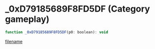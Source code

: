 # _0xD79185689F8FD5DF (Category gameplay)

```js
function _0xD79185689F8FD5DF(p0: boolean): void
```

[filename](_0xD79185689F8FD5DF_m.md ':include')